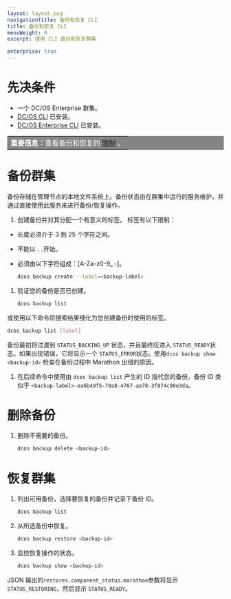 ```yaml
---
layout: layout.pug
navigationTitle: 备份和恢复 CLI
title: 备份和恢复 CLI
menuWeight: 0
excerpt: 使用 CLI 备份和恢复群集

enterprise: true
---
```


# 先决条件
- 一个 DC/OS Enterprise 群集。
- [DC/OS CLI](/cn/1.11/cli/install/) 已安装。
- [DC/OS Enterprise CLI](/cn/1.11/cli/enterprise-cli/) 已安装。

<table class=“table” bgcolor=#858585>
<tr> 
  <td align=justify style=color:white><strong>重要信息：</strong>查看备份和恢复的 <a href="/1.11/administering-clusters/backup-and-restore/#limitations">限制</a> 。</td> 
</tr> 
</table>


# 备份群集

备份存储在管理节点的本地文件系统上。备份状态由在群集中运行的服务维护，并通过直接使用此服务来进行备份/恢复操作。

1. 创建备份并对其分配一个有意义的标签。
 标签有以下限制：
 - 长度必须介于 3 到 25 个字符之间。
 - 不能以 `..`开始。
 - 必须由以下字符组成：[A-Za-z0-9_.-]。

   ```bash
   dcos backup create --label=<backup-label>
   ```

1. 验证您的备份是否已创建。

   ```bash
   dcos backup list
   ```

 或使用以下命令将搜索结果细化为您创建备份时使用的标签。

   ```bash
   dcos backup list [label]
   ```

 备份最初将过渡到 `STATUS_BACKING_UP` 状态，并且最终应进入 `STATUS_READY`状态。如果出现错误，它将显示一个 `STATUS_ERROR`状态。使用`dcos backup show <backup-id>` 检查在备份过程中 Marathon 出错的原因。

1. 在后续命令中使用由 `dcos backup list` 产生的 ID 指代您的备份。备份 ID 类似于 `<backup-label>-ea6b49f5-79a8-4767-ae78-3f874c90e3da`。

# 删除备份

1. 删除不需要的备份。

   ```bash
   dcos backup delete <backup-id>
   ```

# 恢复群集

1. 列出可用备份，选择要恢复的备份并记录下备份 ID。

   ```bash
   dcos backup list
   ```

1. 从所选备份中恢复。

   ```bash
   dcos backup restore <backup-id>
   ```

1. 监控恢复操作的状态。

   ```bash
   dcos backup show <backup-id>
   ```

 JSON 输出的`restores.component_status.marathon`参数将显示 `STATUS_RESTORING`，然后显示 `STATUS_READY`。
